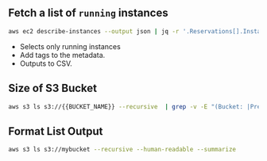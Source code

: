## Fetch a list of `running` instances

```bash
aws ec2 describe-instances --output json | jq -r '.Reservations[].Instances[] | select(.State.Name == "running") | { instance_id: .InstanceId, instance_type: .InstanceType, private_ip: .PrivateIpAddress, name: .Tags[]|select(.Key=="Name")|.Value, env: .Tags[]|select(.Key=="env")|.Value, role: .Tags[]|select(.Key=="role")|.Value } | [.instance_id,.name,.instance_type,.private_ip,.env,.role] | @csv '
```

- Selects only running instances
- Add tags to the metadata.
- Outputs to CSV.

## Size of S3 Bucket

```bash
aws s3 ls s3://{{BUCKET_NAME}} --recursive  | grep -v -E "(Bucket: |Prefix: |LastWriteTime|^$|--)" | awk 'BEGIN {total=0}{total+=$3}END{print total/1024/1024" MB"}'
```

## Format List Output

```bash
aws s3 ls s3://mybucket --recursive --human-readable --summarize
```
